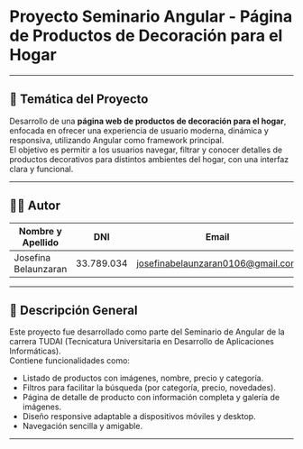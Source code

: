 # Proyecto Seminario Angular - Página de Productos de Decoración para el Hogar

---

## 📌 Temática del Proyecto
Desarrollo de una **página web de productos de decoración para el hogar**, enfocada en ofrecer una experiencia de usuario moderna, dinámica y responsiva, utilizando Angular como framework principal.  
El objetivo es permitir a los usuarios navegar, filtrar y conocer detalles de productos decorativos para distintos ambientes del hogar, con una interfaz clara y funcional.

---

## 👩‍💻 Autor

| Nombre y Apellido       | DNI         | Email                                 | Sede   |
|-------------------------|-------------|---------------------------------------|--------|
| Josefina Belaunzaran    | 33.789.034  | josefinabelaunzaran0106@gmail.com     | Tandil |

---

## 🚀 Descripción General
Este proyecto fue desarrollado como parte del Seminario de Angular de la carrera TUDAI (Tecnicatura Universitaria en Desarrollo de Aplicaciones Informáticas).  
Contiene funcionalidades como:

- Listado de productos con imágenes, nombre, precio y categoría.
- Filtros para facilitar la búsqueda (por categoría, precio, novedades).
- Página de detalle de producto con información completa y galería de imágenes.
- Diseño responsive adaptable a dispositivos móviles y desktop.
- Navegación sencilla y amigable.

---


